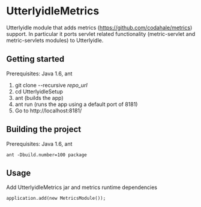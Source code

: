 UtterlyidleMetrics
================

Utterlyidle module that adds metrics (https://github.com/codahale/metrics) support. 
In particular it ports servlet related functionality (metric-servlet and metric-servlets modules) to Utterlyidle.

Getting started
--------

Prerequisites: Java 1.6, ant

1.  git clone --recursive _repo_url_
2.  cd UtterlyidleSetup
3.  ant (builds the app)
4.  ant run (runs the app using a default port of 8181)
5.  Go to http://localhost:8181/


Building the project
--------

Prerequisites: Java 1.6, ant

`ant -Dbuild.number=100 package`


Usage
--------

Add UtterlyidleMetrics jar and metrics runtime dependencies

`application.add(new MetricsModule());`


